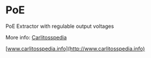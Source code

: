 PoE
===

PoE Extractor with regulable output voltages


More info: [Carlitosspedia](http://www.carlitosspedia.info)

[www.carlitosspedia.info](http://www.carlitosspedia.info)
